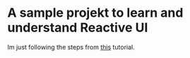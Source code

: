 # A sample projekt to learn and understand Reactive UI

Im just following the steps from [this](https://www.reactiveui.net/docs/getting-started/compelling-example) tutorial.

